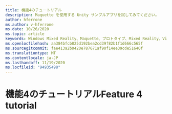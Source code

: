 ```yaml
---
title: 機能4のチュートリアル
description: Maquette を使用する Unity サンプルアプリを試してみてください。
author: hferrone
ms.author: v-hferrone
ms.date: 10/26/2020
ms.topic: article
keywords: Windows Mixed Reality、Maquette、プロトタイプ、Mixed Reality、Virtual Reality、VR、MR、フィードバック、フィードバックハブ、バグ
ms.openlocfilehash: aa384bfcb825d192bea2cd39f82b1f1d666c565f
ms.sourcegitcommit: fae413a2b0420e787671af90f14ee39cde51640f
ms.translationtype: MT
ms.contentlocale: ja-JP
ms.lasthandoff: 11/19/2020
ms.locfileid: "94935498"
---
```

# <a name="feature-4-tutorial"></a><span data-ttu-id="ccabc-104">機能4のチュートリアル</span><span class="sxs-lookup"><span data-stu-id="ccabc-104">Feature 4 tutorial</span></span>

<!-- TODO(Harrison/Stefan): Need cool header image from tutorial -->

<!-- TODO(Stefan): Create tutorial content and screenshots -->

